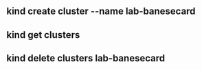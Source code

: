 kind create cluster --name lab-banesecard
--------------------------------------------
kind get clusters
--------------------------------------------
kind delete clusters lab-banesecard
--------------------------------------------
